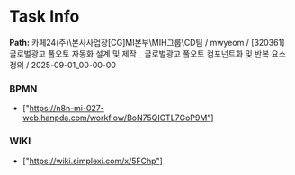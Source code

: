 # Task Info

**Path:** 카페24(주)\본사사업장\[CG]MI본부\MIH그룹\CD팀 / mwyeom / [320361] 글로벌광고 풀오토 자동화 설계 및 제작 _ 글로벌광고 풀오토 컴포넌트화 및 반복 요소 정의 / 2025-09-01_00-00-00

### BPMN
- ["https://n8n-mi-027-web.hanpda.com/workflow/BoN75QIGTL7GoP9M"]

### WIKI
- ["https://wiki.simplexi.com/x/5FChp"]

